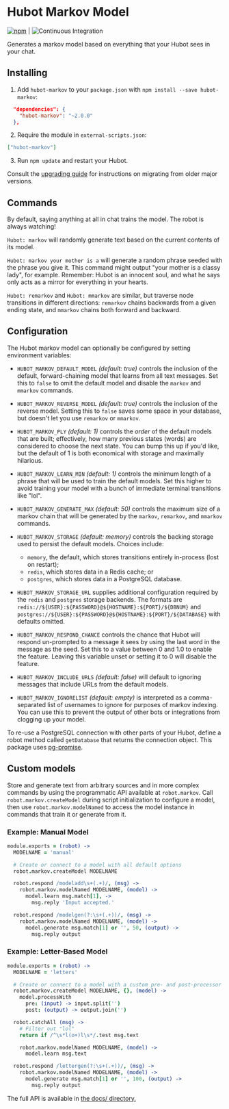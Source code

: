 # Hubot Markov Model

[![npm](https://img.shields.io/npm/v/hubot-markov.svg?style=plastic)](https://www.npmjs.com/package/hubot-markov) | ![Continuous Integration](https://github.com/smashwilson/hubot-markov/workflows/Continuous%20Integration/badge.svg)

Generates a markov model based on everything that your Hubot sees in your chat.

## Installing

1. Add `hubot-markov` to your `package.json` with `npm install --save hubot-markov`:

```json
  "dependencies": {
    "hubot-markov": "~2.0.0"
  },
```

2. Require the module in `external-scripts.json`:

```json
["hubot-markov"]
```

3. Run `npm update` and restart your Hubot.

Consult the [upgrading guide](./docs/upgrade.md) for instructions on migrating from older major versions.

## Commands

By default, saying anything at all in chat trains the model. The robot is always watching!

`Hubot: markov` will randomly generate text based on the current contents of its model.

`Hubot: markov your mother is a` will generate a random phrase seeded with the phrase you give it. This command might output "your mother is a classy lady", for example. Remember: Hubot is an innocent soul, and what he says only acts as a mirror for everything in your hearts.

`Hubot: remarkov` and `Hubot: mmarkov` are similar, but traverse node transitions in different directions: `remarkov` chains backwards from a given ending state, and `mmarkov` chains both forward and backward.

## Configuration

The Hubot markov model can optionally be configured by setting environment variables:

* `HUBOT_MARKOV_DEFAULT_MODEL` _(default: true)_ controls the inclusion of the default, forward-chaining model that learns from all text messages. Set this to `false` to omit the default model and disable the `markov` and `mmarkov` commands.

* `HUBOT_MARKOV_REVERSE_MODEL` _(default: true)_ controls the inclusion of the reverse model. Setting this to `false` saves some space in your database, but doesn't let you use `remarkov` or `mmarkov`.

* `HUBOT_MARKOV_PLY` _(default: 1)_ controls the *order* of the default models that are built; effectively, how many previous states (words) are considered to choose the next state. You can bump this up if you'd like, but the default of 1 is both economical with storage and maximally hilarious.

* `HUBOT_MARKOV_LEARN_MIN` _(default: 1)_ controls the minimum length of a phrase that will be used to train the default models. Set this higher to avoid training your model with a bunch of immediate terminal transitions like "lol".

* `HUBOT_MARKOV_GENERATE_MAX` _(default: 50)_ controls the maximum size of a markov chain that will be generated by the `markov`, `remarkov`, and `mmarkov` commands.

* `HUBOT_MARKOV_STORAGE` _(default: memory)_ controls the backing storage used to persist the default models. Choices include:
  * `memory`, the default, which stores transitions entirely in-process (lost on restart);
  * `redis`, which stores data in a Redis cache; or
  * `postgres`, which stores data in a PostgreSQL database.

* `HUBOT_MARKOV_STORAGE_URL` supplies additional configuration required by the `redis` and `postgres` storage backends. The formats are `redis://${USER}:${PASSWORD}@${HOSTNAME}:${PORT}/${DBNUM}` and `postgres://${USER}:${PASSWORD}@${HOSTNAME}:${PORT}/${DATABASE}` with defaults omitted.

* `HUBOT_MARKOV_RESPOND_CHANCE` controls the chance that Hubot will respond un-prompted to a message it sees by using the last word in the message as the seed. Set this to a value between 0 and 1.0 to enable the feature. Leaving this variable unset or setting it to 0 will disable the feature.

* `HUBOT_MARKOV_INCLUDE_URLS` _(default: false)_ will default to ignoring messages that include URLs from the default models.

* `HUBOT_MARKOV_IGNORELIST` _(default: empty)_ is interpreted as a comma-separated list of usernames to ignore for purposes of markov indexing. You can use this to prevent the output of other bots or integrations from clogging up your model.

To re-use a PostgreSQL connection with other parts of your Hubot, define a robot method called `getDatabase` that returns the connection object. This package uses [pg-promise](https://www.npmjs.com/package/pg-promise).

## Custom models

Store and generate text from arbitrary sources and in more complex commands by using the programmatic API available at `robot.markov`. Call `robot.markov.createModel` during script initialization to configure a model, then use `robot.markov.modelNamed` to access the model instance in commands that train it or generate from it.

### Example: Manual Model

```coffee
module.exports = (robot) ->
  MODELNAME = 'manual'

  # Create or connect to a model with all default options
  robot.markov.createModel MODELNAME

  robot.respond /modeladd\s+(.+)/, (msg) ->
    robot.markov.modelNamed MODELNAME, (model) ->
      model.learn msg.match[1], ->
        msg.reply 'Input accepted.'

  robot.respond /modelgen(?:\s+(.+))/, (msg) ->
    robot.markov.modelNamed MODELNAME, (model) ->
      model.generate msg.match[1] or '', 50, (output) ->
        msg.reply output
```

### Example: Letter-Based Model

```coffee
module.exports = (robot) ->
  MODELNAME = 'letters'

  # Create or connect to a model with a custom pre- and post-processor
  robot.markov.createModel MODELNAME, {}, (model) ->
    model.processWith
      pre: (input) -> input.split('')
      post: (output) -> output.join('')

  robot.catchAll (msg) ->
    # Filter out "lol"
    return if /^\s*l(o+)l\s*/.test msg.text

    robot.markov.modelNamed MODELNAME, (model) ->
      model.learn msg.text

  robot.respond /lettergen(?:\s+(.+))/, (msg) ->
    robot.markov.modelNamed MODELNAME, (model) ->
      model.generate msg.match[1] or '', 100, (output) ->
        msg.reply output
```

The full API is available in [the docs/ directory.](./docs/api.md)
